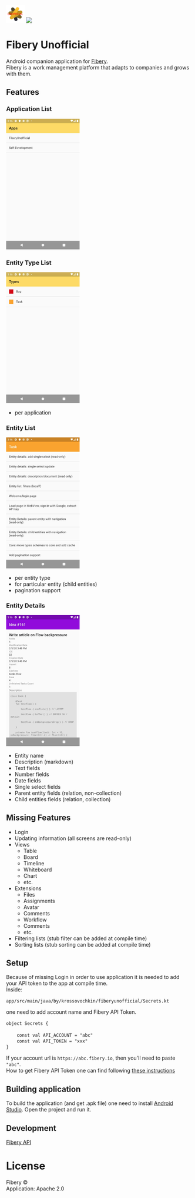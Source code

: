 <img src="https://github.com/krossovochkin/FiberyUnofficial/blob/master/docs/app_icon.png?raw=true" width="50"/> ![](https://github.com/krossovochkin/FiberyUnofficial/workflows/pipeline/badge.svg)

# Fibery Unofficial
Android companion application for [Fibery](https://fibery.io).<br>
Fibery is a work management platform that adapts to companies and grows with them.

## Features
### Application List
<img src="https://github.com/krossovochkin/FiberyUnofficial/blob/master/docs/app_list.jpg?raw=true" width="200"/>

### Entity Type List
<img src="https://github.com/krossovochkin/FiberyUnofficial/blob/master/docs/entity_type_list.jpg?raw=true" width="200"/>

 - per application
 
 ### Entity List
<img src="https://github.com/krossovochkin/FiberyUnofficial/blob/master/docs/entity_list.jpg?raw=true" width="200"/>

  - per entity type
  - for particular entity (child entities)
  - pagination support
    
### Entity Details
<img src="https://github.com/krossovochkin/FiberyUnofficial/blob/master/docs/entity_details.jpg?raw=true" width="200"/>

  - Entity name
  - Description (markdown)
  - Text fields
  - Number fields
  - Date fields
  - Single select fields
  - Parent entity fields (relation, non-collection)
  - Child entities fields (relation, collection)

## Missing Features
- Login
- Updating information (all screens are read-only)
- Views
    - Table
    - Board
    - Timeline
    - Whiteboard
    - Chart
    - etc.
- Extensions
    - Files
    - Assignments
    - Avatar
    - Comments
    - Workflow
    - Comments
    - etc.
- Filtering lists (stub filter can be added at compile time)
- Sorting lists (stub sorting can be added at compile time)

## Setup
Because of missing Login in order to use application it is needed to add your API token to the app at compile time.<br>
Inside:
```
app/src/main/java/by/krossovochkin/fiberyunofficial/Secrets.kt
```
one need to add account name and Fibery API Token.
```
object Secrets {

    const val API_ACCOUNT = "abc"
    const val API_TOKEN = "xxx"
}
```
If your account url is `https://abc.fibery.io`, then you'll need to paste `"abc"`.<br>
How to get Fibery API Token one can find following [these instructions](https://api.fibery.io/?shell#getting-started)

## Building application
To build the application (and get .apk file) one need to install [Android Studio](https://developer.android.com/studio).
Open the project and run it.

## Development
[Fibery API](https://api.fibery.io/)

# License
Fibery ©<br>
Application: Apache 2.0

